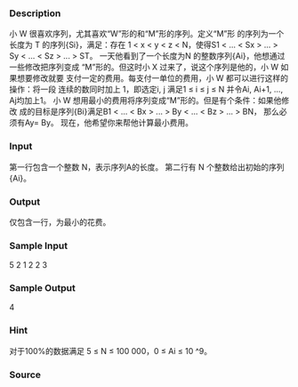 
### Description
小 W 很喜欢序列，尤其喜欢“W”形的和“M”形的序列。定义“M”形
的序列为一个长度为 T 的序列{Si}，满足：存在 1 < x < y < z < N，使得S1 < ... < 
Sx > ... > Sy < ... < Sz > ... > ST。 
一天他看到了一个长度为N 的整数序列{Ai}，他想通过一些修改把序列变成
“M”形的。但这时小 X 过来了，说这个序列是他的，小 W 如果想要修改就要
支付一定的费用。每支付一单位的费用，小 W 都可以进行这样的操作：将一段
连续的数同时加上 1，即选定i, j 满足1 ≤ i ≤ j ≤ N 并令Ai, Ai+1, ..., Aj均加上1。 
小 W 想用最小的费用将序列变成“M”形的。但是有个条件：如果他修改
成的目标是序列{Bi}满足B1 < ... < Bx > ... > By < ... < Bz > ... > BN， 那么必须有Ay= 
By。 
现在，他希望你来帮他计算最小费用。
### Input
第一行包含一个整数 N，表示序列A的长度。 
第二行有 N 个整数给出初始的序列{Ai}。
### Output
仅包含一行，为最小的花费。
### Sample Input
5 
2 1 2 2 3  
### Sample Output
4
### Hint
对于100%的数据满足 5 ≤ N ≤ 100 000，0 ≤ Ai ≤ 10 ^9。
### Source
